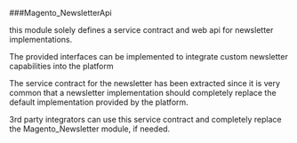 ###Magento_NewsletterApi

this module solely defines a service contract and web api for newsletter implementations.

The provided interfaces can be implemented to integrate custom newsletter capabilities into the platform

The service contract for the newsletter has been extracted since it is very common that a newsletter implementation should completely replace the default implementation provided by the platform.

3rd party integrators can use this service contract and completely replace the Magento_Newsletter module, if needed.
